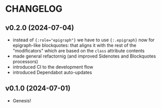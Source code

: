 # CHANGELOG

## v0.2.0 (2024-07-04)

* instead of `{:role="epigraph"}` we have to use `{:.epigraph}` now for epigraph-like blockquotes: that aligns it with the rest of the "modificators" which are based on the `class` attribute contents
* made general refactornig (and improved Sidenotes and Blockquotes processors)
* introduced CI to the development flow
* introduced Dependabot auto-updates

## v0.1.0 (2024-07-01)

* Genesis!
